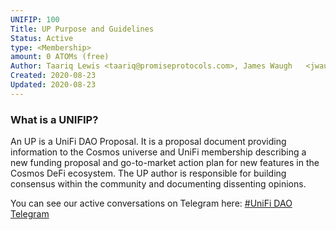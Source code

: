 ```yaml
---
UNIFIP: 100
Title: UP Purpose and Guidelines
Status: Active
type: <Membership>
amount: 0 ATOMs (free)
Author: Taariq Lewis <taariq@promiseprotocols.com>, James Waugh   <jwaugh19@gmail.com>, and others
Created: 2020-08-23
Updated: 2020-08-23  
---
```

 
### What is a UNIFIP?
An UP is a UniFi DAO Proposal. It is a proposal document providing information to the Cosmos universe and UniFi membership describing a new funding proposal and go-to-market action plan for new features in the Cosmos DeFi ecosystem. The UP author is responsible for building consensus within the community and documenting dissenting opinions.




You can see our active conversations on Telegram here:
[#UniFi DAO Telegram](https://t.me/joinchat/C_FPy0nbEGuCc6YoxwCdIg)
